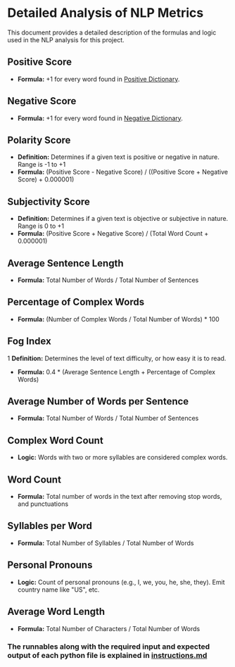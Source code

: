 # Detailed Analysis of NLP Metrics

This document provides a detailed description of the formulas and logic used in the NLP analysis for this project.

## Positive Score
- **Formula:** +1 for every word found in [Positive Dictionary](Dict/negative-words.txt).

## Negative Score
- **Formula:** +1 for every word found in [Negative Dictionary](Dict/negative-words.txt).

## Polarity Score
- **Definition:** Determines if a given text is positive or negative in nature. Range is -1 to +1 
- **Formula:** (Positive Score - Negative Score) / ((Positive Score + Negative Score) + 0.000001)

## Subjectivity Score
- **Definition:** Determines if a given text is objective or subjective in nature. Range is 0 to +1
- **Formula:** (Positive Score + Negative Score) / (Total Word Count + 0.000001)

## Average Sentence Length
- **Formula:** Total Number of Words / Total Number of Sentences

## Percentage of Complex Words
- **Formula:** (Number of Complex Words / Total Number of Words) * 100

## Fog Index
1 **Definition:** Determines the level of text difficulty, or how easy it is to read.
- **Formula:** 0.4 * (Average Sentence Length + Percentage of Complex Words)

## Average Number of Words per Sentence
- **Formula:** Total Number of Words / Total Number of Sentences

## Complex Word Count
- **Logic:** Words with two or more syllables are considered complex words.

## Word Count
- **Formula:** Total number of words in the text after removing stop words, and punctuations

## Syllables per Word
- **Formula:** Total Number of Syllables / Total Number of Words

## Personal Pronouns
- **Logic:** Count of personal pronouns (e.g., I, we, you, he, she, they). Emit country name like "US", etc.

## Average Word Length
- **Formula:** Total Number of Characters / Total Number of Words

### The runnables along with the required input and expected output of each python file is explained in [instructions.md](instructions.md)

